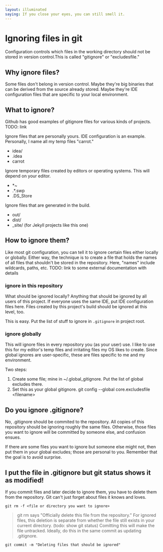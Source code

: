 ```yaml
---
layout: illuminated
saying: If you close your eyes, you can still smell it.
---
```

# Ignoring files in git
Configuration controls which files in the working directory should not be stored in version control.This is called "gitignore" or "excludesfile."

## Why ignore files?
Some files don't belong in version control. Maybe they're big binaries that can be derived from the source already stored. Maybe they're IDE configuration files that are specific to your local environment.

## What to ignore?

Github has good examples of gitignore files for various kinds of projects. TODO: link

Ignore files that are personally yours. IDE configuration is an example. Personally, I name all my temp files "carrot."

* idea/
* .idea
* carrot

Ignore temporary files created by editors or operating systems. This will depend on your editor.

* \*~
* .\*.swp
* .DS_Store

Ignore files that are generated in the build.

* out/
* dist/
* \_site/ (for Jekyll projects like this one)

## How to ignore them?
Like most git configuration, you can tell it to ignore certain files either locally or globally. Either way, the technique is to create a file that holds the names of all files that shouldn't be stored in the repository. Here, "names" include wildcards, paths, etc. TODO: link to some external documentation with details

### ignore in this repository
What should be ignored locally? Anything that should be ignored by all users of this project. If everyone uses the same IDE, put IDE configuration files here. Files created by this project's build should be ignored at this level, too.

This is easy. Put the list of stuff to ignore in `.gitignore` in project root.

### ignore globally
This will ignore files in every repository you (as your user) use. I like to use this for my editor's temp files and irritating files my OS likes to create. Since global ignores are user-specific, these are files specific to me and my environment.

Two steps:

1. Create some file; mine in ~/.global_gitignore. Put the list of global excludes there.
2. Set this as your global gitignore.
        git config --global core.excludesfile &lt;filename&gt;

## Do you ignore .gitignore?
No, .gitignore should be commited to the repository. All copies of this repository should be ignoring roughly the same files. Otherwise, those files you want to ignore will be committed by someone else, and confusion ensues.

If there are some files you want to ignore but someone else might not, then put them in your global excludes; those are personal to you. Remember that the goal is to avoid surprise.


## I put the file in .gitignore but git status shows it as modified!

If you commit files and later decide to ignore them, you have to delete them from the repository. Git can't just forget about files it knows and loves.

    git rm -f <file or directory you want to ignore>

> git rm says "Officially delete this file from the repository." For ignored files, this deletion is separate from whether the file still exists in your current directory. (todo: show git status) Comitting this will make the file untracked. Ideally, do this in the same commit as updating .gitignore.

    git commit -m "Deleting files that should be ignored"
